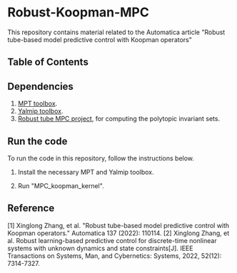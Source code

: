 # Robust-Koopman-MPC


This repository contains material related  to the Automatica article "Robust tube-based model predictive control with Koopman operators"  

## Table of Contents

## Dependencies

 1. [MPT toolbox](https://www.mpt3.org).
 2. [Yalmip toolbox](https://yalmip.github.io/).
 3. [Robust tube MPC project](https://github.com/HiroIshida/robust-tube-mpc/blob/master/example/example_tubeMPC.m), for computing the polytopic invariant sets.

## Run the code

To run the code in this repository, follow the instructions below.

1. Install the necessary MPT and Yalmip toolbox.
   
2. Run "MPC_koopman_kernel".

## Reference

[1] Xinglong Zhang, et al. "Robust tube-based model predictive control with Koopman operators." Automatica 137 (2022): 110114.
[2] Xinglong Zhang, et al. Robust learning-based predictive control for discrete-time nonlinear systems with unknown dynamics and state constraints[J]. IEEE Transactions on Systems, Man, and Cybernetics: Systems, 2022, 52(12): 7314-7327.
